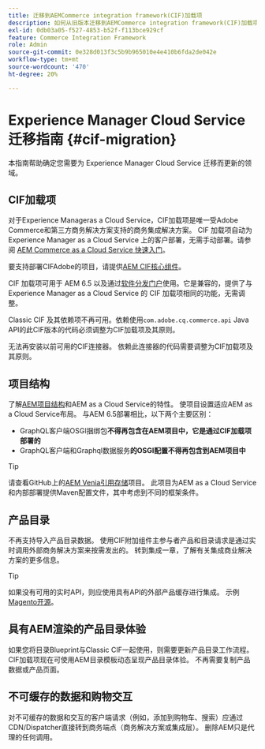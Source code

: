 ```yaml
---
title: 迁移到AEMCommerce integration framework(CIF)加载项
description: 如何从旧版本迁移到AEMCommerce integration framework(CIF)加载项
exl-id: 0db03a05-f527-4853-b52f-f113bce929cf
feature: Commerce Integration Framework
role: Admin
source-git-commit: 0e328d013f3c5b9b965010e4e410b6fda2de042e
workflow-type: tm+mt
source-wordcount: '470'
ht-degree: 20%

---
```


# Experience Manager Cloud Service迁移指南 {#cif-migration}

本指南帮助确定您需要为 Experience Manager Cloud Service 迁移而更新的领域。

## CIF加载项

对于Experience Manageras a Cloud Service，CIF加载项是唯一受Adobe Commerce和第三方商务解决方案支持的商务集成解决方案。 CIF 加载项自动为 Experience Manager as a Cloud Service 上的客户部署，无需手动部署。请参阅 [AEM Commerce as a Cloud Service 快速入门](getting-started.md)。

要支持部署CIFAdobe的项目，请提供[AEM CIF核心组件](https://github.com/adobe/aem-core-cif-components)。

CIF 加载项可用于 AEM 6.5 以及通过[软件分发门户](https://experience.adobe.com/#/downloads/content/software-distribution/en/aem.html)使用。它是兼容的，提供了与 Experience Manager as a Cloud Service 的 CIF 加载项相同的功能，无需调整。

Classic CIF 及其依赖项不再可用。依赖使用`com.adobe.cq.commerce.api` Java API的此CIF版本的代码必须调整为CIF加载项及其原则。

无法再安装以前可用的CIF连接器。 依赖此连接器的代码需要调整为CIF加载项及其原则。

## 项目结构

了解[AEM项目结构](https://experienceleague.adobe.com/docs/experience-manager-cloud-service/implementing/developing/aem-project-content-package-structure.html?lang=zh-Hans)和AEM as a Cloud Service的特性。 使项目设置适应AEM as a Cloud Service布局。
与AEM 6.5部署相比，以下两个主要区别：

* GraphQL客户端OSGI捆绑包&#x200B;**不得再包含在AEM项目中，它是通过CIF加载项部署的**
* GraphQL客户端和Graphql数据服务&#x200B;**的OSGI配置不得再包含到AEM项目中**

>[!TIP]
>
>请查看GitHub上的[AEM Venia引用存储](https://github.com/adobe/aem-cif-guides-venia)项目。 此项目为AEM as a Cloud Service和内部部署提供Maven配置文件，其中考虑到不同的框架条件。

## 产品目录

不再支持导入产品目录数据。 使用CIF附加组件主参与者产品和目录请求是通过实时调用外部商务解决方案来按需发出的。 转到集成一章，了解有关集成商业解决方案的更多信息。

>[!TIP]
>
>如果没有可用的实时API，则应使用具有API的外部产品缓存进行集成。 示例[Magento开源](https://business.adobe.com/products/magento/open-source.html)。

## 具有AEM渲染的产品目录体验

如果您将目录Blueprint与Classic CIF一起使用，则需要更新产品目录工作流程。 CIF加载项现在可使用AEM目录模板动态呈现产品目录体验。 不再需要复制产品数据或产品页面。

## 不可缓存的数据和购物交互

对不可缓存的数据和交互的客户端请求（例如，添加到购物车、搜索）应通过CDN/Dispatcher直接转到商务端点（商务解决方案或集成层）。 删除AEM只是代理的任何调用。

